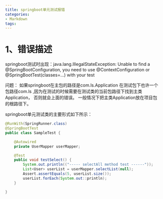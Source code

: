```yaml
---
title: springboot单元测试报错
categories: 
- Markdown
tags:
---
```



# 1、错误描述
springboot测试时出现：java.lang.IllegalStateException: 
Unable to find a @SpringBootConfiguration, 
you need to use @ContextConfiguration or @SpringBootTest(classes=...) with your test

问题：
如果springboot在主包的路径是com.ls.Application
在测试包下也许一个包路径com.ls ,因为在测试的时候需要在测试类的当前包路径下找到主类Application，
否则就会上面的错误。
一般情况下把主类Application放在项目包的根路径下。

springboot单元测试类的主要形式如下所示：

```java
@RunWith(SpringRunner.class)
@SpringBootTest
public class SampleTest {

    @Autowired
    private UserMapper userMapper;

    @Test
    public void testSelect() {
        System.out.println(("----- selectAll method test ------"));
        List<User> userList = userMapper.selectList(null);
        Assert.assertEquals(5, userList.size());
        userList.forEach(System.out::println);
    }

}
```
